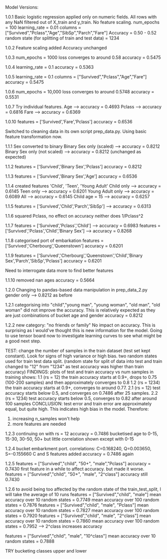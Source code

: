Model Versions:

1.0.1
Basic logistic regression applied only on numeric fields. All rows with any NaN filtered out of X_train and y_train. No feature scaling.
num_epochs = 100
learning_rate = 0.01
columns = ["Survived","Pclass","Age","SibSp","Parch","Fare"]
Accuracy = 0.50 - 0.52
random state (for splitting of train and test data) = 1234

1.0.2
Feature scaling added
Accuracy unchanged

1.0.3
num_epochs = 1000
loss converges to around 0.58
accuracy = 0.5475

1.0.4
learning_rate = 0.1
accuracy = 0.5363

1.0.5
learning_rate = 0.1
columns = ["Survived","Pclass","Age","Fare"]
accuracy = 0.5475

1.0.6
num_epochs = 10,000
loss converges to around 0.5748
accuracy = 0.5531

1.0.7
Try individual features.
Age --> accuracy = 0.4693
Pclass --> accuracy = 0.6816
Fare --> accuracy = 0.6369

1.0.10
features = ['Survived','Fare','Pclass']
accuracy = 0.6536

Switched to cleaning data in its own script prep_data.py. Using basic feature transformation now.

1.1.1
Sex converted to binary
Binary Sex only (scaled) --> accuracy = 0.8212
Binary Sex only (not scaled) --> accuracy = 0.8212 (unchanged as expected)

1.1.2
features = ['Survived','Binary Sex','Pclass']
accuracy = 0.8212

1.1.3
features = ['Survived','Binary Sex','Age']
accuracy = 0.6536

1.1.4
created features 'Child', 'Teen', 'Young Adult'
Child only --> accuracy = 0.6145
Teen only --> accuracy = 0.6201
Young Adult only --> accuracy = 0.6089
All --> accuracy = 0.6145
Child age = 15 --> accuracy = 0.6257

1.1.5
features = ['Survived','Child','Parch','SibSp'] --> accuracy = 0.6313

1.1.6
squared Pclass, no effect on accuracy
neither does 1/Pclass^2

1.1.7
features = ['Survived','Pclass','Child'] --> accuracy = 0.6983
features = ['Survived','Pclass','Child','Binary Sex'] --> accuracy = 0.8268

1.1.8
categorised port of embarkation
features = ['Survived','Cherbourg','Queenstown']
accuracy = 0.6201

1.1.9
features = ['Survived','Cherbourg','Queenstown','Child','Binary Sex','Parch','SibSp','Pclass']
accuracy = 0.6201

Need to interrogate data more to find better features

1.1.10
removed nan ages
accuracy = 0.5664

1.2.0
Changing to pandas-based data manipulation in prep_data_2.py
gender only --> 0.8212 as before

1.2.1
categorising into "child","young man", "young woman", "old man", "old woman" did not improve the accuracy. This is relatively expected as they are just combinations of bucket age and gender
accuracy = 0.8212

1.2.2
new category: "no friends or family"
No impact on accuracy. This is surprising as I would've thought this is new information for the model.
Going to use tensor board now to investigate learning curves to see what might be a good next step.

TEST:
change the number of samples in the train dataset (test set kept constant). Look for signs of high variance or high bias.
two random states used for train test data split. (random state for split of data into test and train changed to "12" from "1234" as test accuracy was higher than train accuracy)
FINDINGS:
plots of test and train accuracy vs num samples in training shows:
1.1 (rs = 12) the train accuracy starts at 0.9+, drops to 0.75 (100-200 samples) and then approximately converges to 0.8
1.2 (rs = 1234) the train accuracy starts at 0.9+, converges to around 0.77.
2.1 (rs = 12) test accuracy starts below 0.5, and converges on 0.7486 after 25 samples.
2.2 (rs = 1234) test accuracy starts below 0.5, converges to 0.82 after around 100 samples
CONCLUSION:
test error and train error are approximately equal, but quite high. This indicates high bias in the model. Therefore:
1. increasing n_samples won't help
2. more features are needed


1.2.3
continuing on with rs = 12
accuracy = 0.7486
bucketised age to 0-15, 15-30, 30-50, 50+ but little correlation shown except with 0-15

1.2.4
bucket embarkment port. correlations: C=0.168240, Q=0.003650, S=-0.155660
C and S features added
accuracy = 0.7486 again

1.2.5
features = ["Survived","child", "50+", "male","Pclass"]
accuracy = 0.7430
first feature in a while to affect accuracy. but made it worse.
features = ["Survived","child", "50+", "male", "2^class"]
accuracy still 0.7430

1.2.6
to avoid being too affected by the random state of the train_test_split, I will take the average of 10 runs
features = ["Survived","child", "male"]
mean accuracy over 10 random states = 0.7749
mean accuracy over 100 random states = 0.7876
features = ["Survived","child", "male", "Pclass"]
mean accuracy over 10 random states = 0.7827
mean accuracy over 100 random states = 0.7920
features = ["Survived","child", "male", "2^class"]
mean accuracy over 10 random states = 0.7860
mean accuracy over 100 random states = 0.7952 --> 2^class increases accuracy

features = ["Survived","child", "male", "10^class"]
mean accuracy over 10 random states = 0.7888

TRY bucketing classes upper and lower

